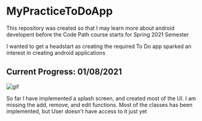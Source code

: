 # MyPracticeToDoApp
This repository was created so that I may learn more about android developent before the Code Path course starts for Spring 2021 Semester

I wanted to get a headstart as creating the required To Do app sparked an interest in creating android applications

## Current Progress: 01/08/2021
![gif](currentProg_01_08)

So far I have implemented a splash screen, and created most of the UI.
I am missing the add, remove, and edit functions.
Most of the classes has been implemented, but User doesn't have access to it just yet
